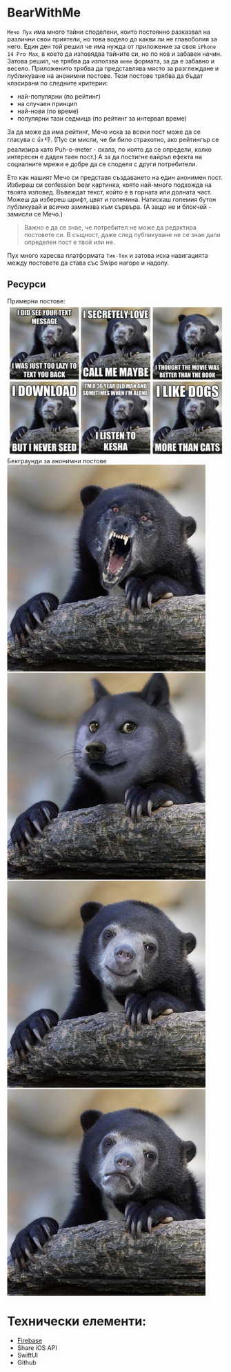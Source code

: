 # BearWithMe	

`Мечо Пух` има много тайни споделени, които постоянно разказвал на различни свои приятели, но това водело до какви ли не главоболия за него. Един ден той решил че има нужда от приложение за своя `iPhone 14 Pro Max`, в което да изповядва тайните си, но по нов и забавен начин. Затова решил, че трябва да използва `meme` формата, за да е забавно и весело. Приложенито трябва да представлява място за разглеждане и публикуване на анонимни постове. Тези постове трябва да бъдат класирани по следните критерии:
* най-популярни (по рейтинг)
* на случаен принцип
* най-нови (по време)
* популярни тази седмица (по рейтинг за интервал време)

За да може да има рейтинг, Мечо иска за всеки пост може да се гласува с 👍 👎.  (Пус си мисли, че би било страхотно, ако рейтингър се реализира като Puh-o-meter - скала, по която да се определи, колко интересен е даден таен пост.) А за да постигне вайръл ефекта на социалните мрежи е добре да се споделя с други потребители.

Ето как нашият Мечо си представя създаването на един анонимен пост. Избираш си confession bear картинка, която най-много подхожда на твоята изповед. Въвеждат текст, който е в горната или долната част. Можеш да избереш шрифт, цвят и големина.
Натискаш големия бутон публикувай и всичко заминава към сървъра. (А защо не и блокчей - замисли се Мечо.)
> Важно е да се знае, че потребител не може да редактира постовете си. В същност, даже след публикуване не се знае дали определен пост е твой или не. 

Пух много харесва платформата `Тик-Ток` и затова иска навигацията между постовете да става със Swipe нагоре и надолу. 

## Ресурси
Примерни постове:
![примерен изглед](assets/brearwithme_example.jpg) 
Бекграунди за анонимни постове
![примерен изглед](assets/angry.jpg) 
![примерен изглед](assets/doge.jpg)
![примерен изглед](assets/happy.jpg)
![примерен изглед](assets/sad.jpg)


# Технически елементи:
* [Firebase](https://firebase.google.com/)
* Share iOS API
* SwiftUI
* Github

